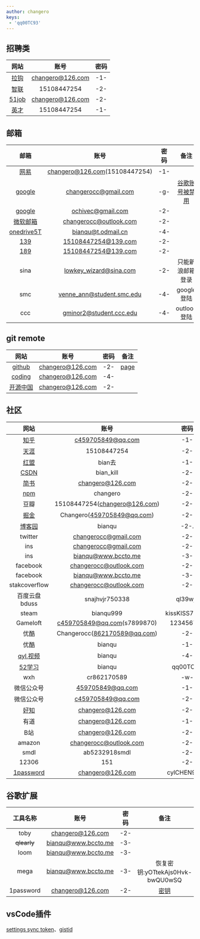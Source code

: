 ```yaml
---
author: changero
keys:
 - 'qq00TC93'
---
```



<!-- 
-1-: chanCHAN77520
-2-: cylCHEN9422
-3-: 77582580
-4-: -7758258-
-4-: -qq00TC93-
-g-: changero199402021194. 
-w-: 57155a92
-->

## 招聘类

|网站|账号|密码|
|:-:|:-:|:-:|
|[拉钩](http://www.lagou.com)|changero@126.com|-1-
|[智联](http://www.zhaopin.com/)|15108447254|-2-
|[51job](http://www.51job.com)|changero@126.com|-2-
|[英才]()|15108447254|-1-


## 邮箱

|邮箱|账号|密码|备注
|:-:|:-:|:-:|:-:
|[网易](http://mail.126.com/)|changero@126.com(15108447254)|-1-
|[google](https://mail.google.com/mail)|changerocc@gmail.com|-g-|[谷歌账号被禁用](https://accounts.google.com/signin/recovery)
|[google](https://mail.google.com/mail)|ochivec@gmail.com|-2-|
|[微软邮箱]()|changerocc@outlook.com|-2-
|[onedrive5T]()|bianqu@t.odmail.cn|-4-
|[139](193.com)|15108447254@139.com|-2-
|[189](189.cn)|15108447254@139.com|-2-
|sina|lowkey_wizard@sina.com|-2-|只能新浪邮箱登录
|smc|venne_ann@student.smc.edu|-4-|google登陆
|ccc|gminor2@student.ccc.edu|-4-|outlook登陆





## git remote

|网站|账号|密码|备注
|:-:|:-:|:-:|:-:
|[github](https://github.com/)|changero@126.com|-2-|[page](https://pages.github.com/)
|[coding](https://coding.net)|changero@126.com|-4-
|[开源中国](https://git.oschina.net/)| changero@126.com|-2-


## 社区

|网站|账号|密码|备注
|:-:|:-:|:-:|:-:
|[知乎](https://www.zhihu.com/)|c459705849@qq.com|-1-|[专栏](https://zhuanlan.zhihu.com/)
|[天涯](http://www.tianya.cn/109244404)|15108447254|-2-|
|[红盟](http://www.cnhonkerarmy.com/portal.php )|bian去|-1-
|[CSDN](http://www.csdn.net/)|bian_kill|-2-|    
|[简书](http://www.jianshu.com/)|changero@126.com|-2-
|[npm](https://www.npmjs.com)|changero|   -2-
|豆瓣|15108447254(changero@126.com)|  -2-
|[掘金](https://juejin.im/extension)|Changero(459705849@qq.com)| -2-
|[博客园](https://www.cnblogs.com/)|bianqu|-2-.    
|twitter|changerocc@gmail.com|-2-
|ins|  changerocc@gmail.com | -2-
|ins|  bianqu@www.bccto.me | -3-
|facebook| changerocc@outlook.com |-2-
|facebook|bianqu@www.bccto.me |-3-
|stakcoverflow|changerocc@outlook.com| -2-
|百度云盘bduss|snajhvjr750338|ql39wjy|[bduss](BQWjNwVjFjandtYmdoSExQbn44N0NYaHZ1SkVPaDNKdzBJaFM0aWVMYmRHWFpjQVFBQUFBJCQAAAAAAAAAAAEAAACAg5pic25hamh2anI3NTAzMzgAAAAAAAAAAAAAAAAAAAAAAAAAAAAAAAAAAAAAAAAAAAAAAAAAAAAAAAAAAAAAAAAAAN2MTlzdjE5caD)、[bduss](hxeDdaeFQwQlRidERGVzgxM29udkpwSmJOTGdHV1NwY0hzVkZzMktSWmFjQk5kSVFBQUFBJCQAAAAAAAAAAAEAAACAg5pic25hamh2anI3NTAzMzgAAAAAAAAAAAAAAAAAAAAAAAAAAAAAAAAAAAAAAAAAAAAAAAAAAAAAAAAAAAAAAAAAAFrj61xa4-tcdT)
|steam| bianqu999| kissKISS77520 |changerocc@outlook.com
|Gameloft|c459705849@qq.com(s7899870)| 123456788
|优酷|Changerocc(862170589@qq.com)|-2-
|优酷|bianqu|-1-
|[qyl](http://www.qbb11.com/),[视频](http://www.qyl555.com/)|bianqu|-4-|862170589@qq.com
|[52学习](http://www.52studyit.com/)|bianqu|qq00TC93
|wxh|cr862170589|-w-
|微信公众号|459705849@qq.com|-1-
|微信公众号|c459705849@qq.com|-2-
|[好知](http://www.howzhi.com/channel/IT-internet)|changero@126.com|-2-
|有道| changero@126.com| -1-|
|B站|changero@126.com|-2-
|amazon|changerocc@outlook.com|-2-|
|smdl|ab5232918smdl|-2-|
|12306|151|-2-|
|[1password](http://my.1password.com)|changero@126.com|cylCHEN9422|[秘钥](A3-GG6ZL9-NKTEQC-9BJ9K-9REPR-XR595-2L745)



## 谷歌扩展

|工具名称|账号|密码|备注
|:-:|:-:|:-:|:-:
|toby|changero@126.com|-2-
|~~qlearly~~|bianqu@www.bccto.me|-3-
|loom|bianqu@www.bccto.me|-3-
|mega|bianqu@www.bccto.me|-3-|恢复密钥:yOTtekAjs0Hvk-bwQU0wSQ
|1password|changero@126.com|-2-|[密钥](A3-GG6ZL9-NKTEQC-9BJ9K-9REPR-XR595-2L745)

## vsCode插件

[settings sync token](730d5829cd3d7dadbaf-53bd1883f2bf414852eb1)、[gistid](e03a9053f64c7bea7b520b11f5b408a1)












